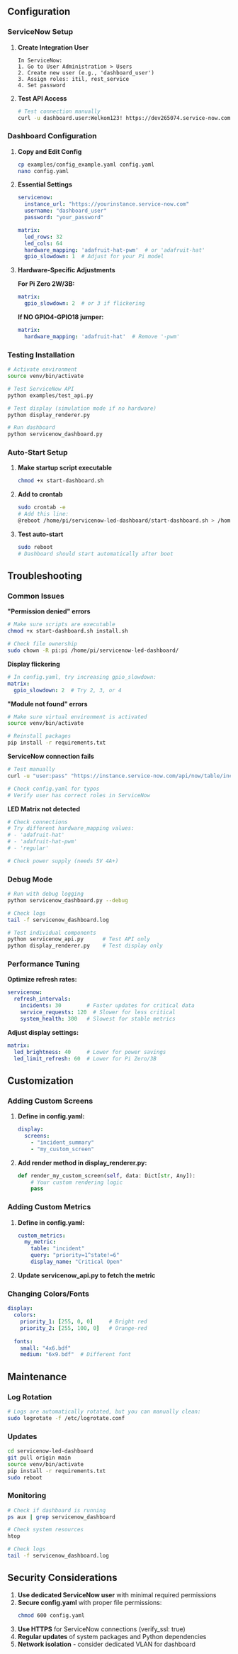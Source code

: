 ## Configuration

### ServiceNow Setup

1. **Create Integration User**
   ```
   In ServiceNow:
   1. Go to User Administration > Users
   2. Create new user (e.g., 'dashboard_user')
   3. Assign roles: itil, rest_service
   4. Set password
   ```

2. **Test API Access**
   ```bash
   # Test connection manually
   curl -u dashboard.user:Welkom123! https://dev265074.service-now.com/api/now/table/incident?sysparm_limit=1
   ```

### Dashboard Configuration

1. **Copy and Edit Config**
   ```bash
   cp examples/config_example.yaml config.yaml
   nano config.yaml
   ```

2. **Essential Settings**
   ```yaml
   servicenow:
     instance_url: "https://yourinstance.service-now.com"
     username: "dashboard_user"
     password: "your_password"
   
   matrix:
     led_rows: 32
     led_cols: 64
     hardware_mapping: 'adafruit-hat-pwm'  # or 'adafruit-hat'
     gpio_slowdown: 1  # Adjust for your Pi model
   ```

3. **Hardware-Specific Adjustments**

   **For Pi Zero 2W/3B:**
   ```yaml
   matrix:
     gpio_slowdown: 2  # or 3 if flickering
   ```

   **If NO GPIO4-GPIO18 jumper:**
   ```yaml
   matrix:
     hardware_mapping: 'adafruit-hat'  # Remove '-pwm'
   ```

### Testing Installation

```bash
# Activate environment
source venv/bin/activate

# Test ServiceNow API
python examples/test_api.py

# Test display (simulation mode if no hardware)
python display_renderer.py

# Run dashboard
python servicenow_dashboard.py
```

### Auto-Start Setup

1. **Make startup script executable**
   ```bash
   chmod +x start-dashboard.sh
   ```

2. **Add to crontab**
   ```bash
   sudo crontab -e
   # Add this line:
   @reboot /home/pi/servicenow-led-dashboard/start-dashboard.sh > /home/pi/cron.log 2>&1
   ```

3. **Test auto-start**
   ```bash
   sudo reboot
   # Dashboard should start automatically after boot
   ```

## Troubleshooting

### Common Issues

**"Permission denied" errors**
```bash
# Make sure scripts are executable
chmod +x start-dashboard.sh install.sh

# Check file ownership
sudo chown -R pi:pi /home/pi/servicenow-led-dashboard/
```

**Display flickering**
```yaml
# In config.yaml, try increasing gpio_slowdown:
matrix:
  gpio_slowdown: 2  # Try 2, 3, or 4
```

**"Module not found" errors**
```bash
# Make sure virtual environment is activated
source venv/bin/activate

# Reinstall packages
pip install -r requirements.txt
```

**ServiceNow connection fails**
```bash
# Test manually
curl -u "user:pass" "https://instance.service-now.com/api/now/table/incident?sysparm_limit=1"

# Check config.yaml for typos
# Verify user has correct roles in ServiceNow
```

**LED Matrix not detected**
```bash
# Check connections
# Try different hardware_mapping values:
# - 'adafruit-hat'
# - 'adafruit-hat-pwm'  
# - 'regular'

# Check power supply (needs 5V 4A+)
```

### Debug Mode

```bash
# Run with debug logging
python servicenow_dashboard.py --debug

# Check logs
tail -f servicenow_dashboard.log

# Test individual components
python servicenow_api.py      # Test API only
python display_renderer.py    # Test display only
```

### Performance Tuning

**Optimize refresh rates:**
```yaml
servicenow:
  refresh_intervals:
    incidents: 30        # Faster updates for critical data
    service_requests: 120  # Slower for less critical
    system_health: 300   # Slowest for stable metrics
```

**Adjust display settings:**
```yaml
matrix:
  led_brightness: 40     # Lower for power savings
  led_limit_refresh: 60  # Lower for Pi Zero/3B
```

## Customization

### Adding Custom Screens

1. **Define in config.yaml:**
   ```yaml
   display:
     screens:
       - "incident_summary"
       - "my_custom_screen"
   ```

2. **Add render method in display_renderer.py:**
   ```python
   def render_my_custom_screen(self, data: Dict[str, Any]):
       # Your custom rendering logic
       pass
   ```

### Adding Custom Metrics

1. **Define in config.yaml:**
   ```yaml
   custom_metrics:
     my_metric:
       table: "incident"
       query: "priority=1^state!=6"
       display_name: "Critical Open"
   ```

2. **Update servicenow_api.py to fetch the metric**

### Changing Colors/Fonts

```yaml
display:
  colors:
    priority_1: [255, 0, 0]     # Bright red
    priority_2: [255, 100, 0]   # Orange-red
    
  fonts:
    small: "4x6.bdf"
    medium: "6x9.bdf"  # Different font
```

## Maintenance

### Log Rotation
```bash
# Logs are automatically rotated, but you can manually clean:
sudo logrotate -f /etc/logrotate.conf
```

### Updates
```bash
cd servicenow-led-dashboard
git pull origin main
source venv/bin/activate
pip install -r requirements.txt
sudo reboot
```

### Monitoring
```bash
# Check if dashboard is running
ps aux | grep servicenow_dashboard

# Check system resources
htop

# Check logs
tail -f servicenow_dashboard.log
```

## Security Considerations

1. **Use dedicated ServiceNow user** with minimal required permissions
2. **Secure config.yaml** with proper file permissions:
   ```bash
   chmod 600 config.yaml
   ```
3. **Use HTTPS** for ServiceNow connections (verify_ssl: true)
4. **Regular updates** of system packages and Python dependencies
5. **Network isolation** - consider dedicated VLAN for dashboard